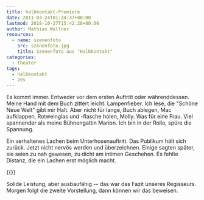```yaml
---
title: halbkontakt-​​Premiere
date: 2011-03-24T01:34:37+00:00
lastmod: 2018-10-27T15:42:28+00:00
author: Mathias Wellner
resources:
  - name: szenenfoto
    src: szenenfoto.jpg
    title: Szenenfoto aus "Halbkontakt"
categories:
  - theater
tags:
  - halbkontakt
  - zes
---
```

Es kommt immer. Entweder vor dem ersten Auftritt oder währenddessen. Meine Hand mit dem Buch zittert leicht. Lampenfieber. Ich lese, die "Schöne Neue Welt" gibt mir Halt. Aber nicht für lange, Buch ablegen, Mac aufklappen, Rotweinglas und -flasche holen, Molly. Was für eine Frau. Viel spannender als meine Bühnengattin Marion. Ich bin in der Rolle, spüre die Spannung. 
<!--more-->

Ein verhaltenes Lachen beim Unterhosenauftritt. Das Publikum hält sich zurück. Jetzt nicht nervös werden und überzeichnen. Einige sagten später, sie seien zu nah gewesen, zu dicht am intimen Geschehen. Es fehlte Distanz, die ein Lachen erst möglich macht. 

{{<responsive-image name="szenenfoto" class="wide">}}

Solide Leistung, aber ausbaufähig -- das war das Fazit unseres Regisseurs. Morgen folgt die zweite Vorstellung, dann können wir das beweisen.